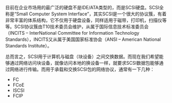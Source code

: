 目前在企业市场用的最广泛的硬盘不是IDE/ATA类型的，而是SCSI硬盘。SCSI全称是“Small Computer System Interface”，其实SCSI是一个很大的协议簇，有着非常丰富的体系结构，它不仅用于硬盘设备，同样适用于磁带，打印机，扫描仪等等。SCSI协议簇由T10技术委员会维护，从属于国际信息技术标准委员会（INCITS – InterNational Committee for Information Technology Standards），INCITS又从属于美国国家标准协会（ANSI – American National Standards Institute）。

总而言之，SCSI用于计算机与磁盘（块设备）之间交换数据。而现在我们希望能够通过网络访问块设备，就像访问本地的换设备一样，就要求SCSI数据包能够通过网络进行传输。而用于承载和交换SCSI包的网络协议，通常有一下几种：

* FC
* FCoE
* ISCSI
* FCIP



